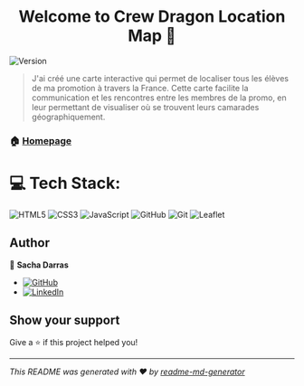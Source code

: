 <h1 align="center">Welcome to Crew Dragon Location Map 👋</h1>
<p>
  <img alt="Version" src="https://img.shields.io/badge/version-v1-blue.svg?cacheSeconds=2592000" />
</p>

> J'ai créé une carte interactive qui permet de localiser tous les élèves de ma promotion à travers la France. Cette carte facilite la communication et les rencontres entre les membres de la promo, en leur permettant de visualiser où se trouvent leurs camarades géographiquement.

### 🏠 [Homepage](https://sachdarras.github.io/Crew-Dragon-Location-Map/)

# 💻 Tech Stack:

![HTML5](https://img.shields.io/badge/html5-%23E34F26.svg?style=plastic&logo=html5&logoColor=white)
![CSS3](https://img.shields.io/badge/css3-%231572B6.svg?style=plastic&logo=css3&logoColor=white)
![JavaScript](https://img.shields.io/badge/javascript-%23323330.svg?style=plastic&logo=javascript&logoColor=%23F7DF1E)
![GitHub](https://img.shields.io/badge/GitHub-%23181717.svg?style=plastic&logo=github&logoColor=white)
![Git](https://img.shields.io/badge/Git-%23F05032.svg?style=plastic&logo=git&logoColor=white)
![Leaflet](https://img.shields.io/badge/Leaflet-%231C8660.svg?style=plastic&logo=leaflet&logoColor=white)

## Author

👤 **Sacha Darras**

- [![GitHub](https://img.shields.io/badge/sachdarras-%23181717.svg?style=plastic&logo=github&logoColor=white)](https://github.com/sachdarras)
- [![LinkedIn](https://img.shields.io/badge/sacha%20DARRAS-%230077B5.svg?style=plastic&logo=linkedin&logoColor=white)](https://www.linkedin.com/in/sacha-darras)

## Show your support

Give a ⭐️ if this project helped you!

---

_This README was generated with ❤️ by [readme-md-generator](https://github.com/kefranabg/readme-md-generator)_

